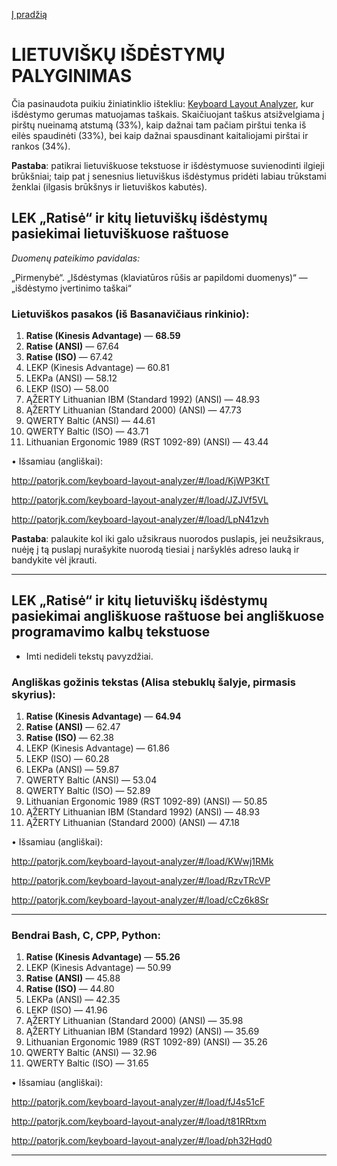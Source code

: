 [Į pradžią](../README.md)


# LIETUVIŠKŲ IŠDĖSTYMŲ PALYGINIMAS

Čia pasinaudota puikiu žiniatinklio ištekliu: [Keyboard Layout Analyzer](http://patorjk.com/keyboard-layout-analyzer/#/main), kur išdėstymo gerumas matuojamas taškais. Skaičiuojant taškus atsižvelgiama į pirštų nueinamą atstumą (33%), kaip dažnai tam pačiam pirštui tenka iš eilės spaudinėti (33%), bei kaip dažnai spausdinant kaitaliojami pirštai ir rankos (34%).

__Pastaba__: patikrai lietuviškuose tekstuose ir išdėstymuose suvienodinti ilgieji brūkšniai; taip pat į senesnius lietuviškus išdėstymus pridėti labiau trūkstami ženklai (ilgasis brūkšnys ir lietuviškos kabutės).


## LEK „Ratisė“ ir kitų lietuviškų išdėstymų pasiekimai lietuviškuose raštuose

 _Duomenų pateikimo pavidalas:_

„Pirmenybė“. „Išdėstymas (klaviatūros rūšis ar papildomi duomenys)“ — „išdėstymo įvertinimo taškai“

### Lietuviškos pasakos (iš Basanavičiaus rinkinio):

1. __Ratise (Kinesis Advantage)__ — __68.59__
2. __Ratise (ANSI)__ — 67.64
3. __Ratise (ISO)__ — 67.42
4. LEKP (Kinesis Advantage) — 60.81
5. LEKPa (ANSI) — 58.12
6. LEKP (ISO) — 58.00
7. ĄŽERTY Lithuanian IBM (Standard 1992) (ANSI) — 48.93
8. ĄŽERTY Lithuanian (Standard 2000) (ANSI) — 47.73
9. QWERTY Baltic (ANSI) — 44.61
10. QWERTY Baltic (ISO) — 43.71
11. Lithuanian Ergonomic 1989 (RST 1092-89) (ANSI) — 43.44


• Išsamiau (angliškai):

http://patorjk.com/keyboard-layout-analyzer/#/load/KjWP3KtT

http://patorjk.com/keyboard-layout-analyzer/#/load/JZJVf5VL

http://patorjk.com/keyboard-layout-analyzer/#/load/LpN41zvh

__Pastaba__: palaukite kol iki galo užsikraus nuorodos puslapis, jei neužsikraus, nuėję į tą puslapį nurašykite nuorodą tiesiai į naršyklės adreso lauką ir bandykite vėl įkrauti.

------------------------------

## LEK „Ratisė“ ir kitų lietuviškų išdėstymų pasiekimai angliškuose raštuose bei angliškuose programavimo kalbų tekstuose

+ Imti nedideli tekstų pavyzdžiai.

### Angliškas gožinis tekstas (Alisa stebuklų šalyje, pirmasis skyrius):

1. __Ratise (Kinesis Advantage)__ — __64.94__
2. __Ratise (ANSI)__ — 62.47
3. __Ratise (ISO)__ — 62.38
4. LEKP (Kinesis Advantage) — 61.86
5. LEKP (ISO) — 60.28
6. LEKPa (ANSI) — 59.87
7. QWERTY Baltic (ANSI) — 53.04
8. QWERTY Baltic (ISO) — 52.89
9. Lithuanian Ergonomic 1989 (RST 1092-89) (ANSI) — 50.85
10. ĄŽERTY Lithuanian IBM (Standard 1992) (ANSI) — 48.93
11. ĄŽERTY Lithuanian (Standard 2000) (ANSI) — 47.18


• Išsamiau (angliškai):

http://patorjk.com/keyboard-layout-analyzer/#/load/KWwj1RMk

http://patorjk.com/keyboard-layout-analyzer/#/load/RzvTRcVP

http://patorjk.com/keyboard-layout-analyzer/#/load/cCz6k8Sr

------------------------------
### Bendrai Bash, C, CPP, Python:

1. __Ratise (Kinesis Advantage)__ — __55.26__
2. LEKP (Kinesis Advantage) — 50.99
3. __Ratise (ANSI)__ — 45.88
4. __Ratise (ISO)__ — 44.80
5. LEKPa (ANSI) — 42.35
6. LEKP (ISO) — 41.96
7. ĄŽERTY Lithuanian (Standard 2000) (ANSI) — 35.98
8. ĄŽERTY Lithuanian IBM (Standard 1992) (ANSI) — 35.69
9. Lithuanian Ergonomic 1989 (RST 1092-89) (ANSI) — 35.26
10. QWERTY Baltic (ANSI) — 32.96
11. QWERTY Baltic (ISO) — 31.65


• Išsamiau (angliškai):

http://patorjk.com/keyboard-layout-analyzer/#/load/fJ4s51cF

http://patorjk.com/keyboard-layout-analyzer/#/load/t81RRtxm

http://patorjk.com/keyboard-layout-analyzer/#/load/ph32Hqd0

------------------------------
